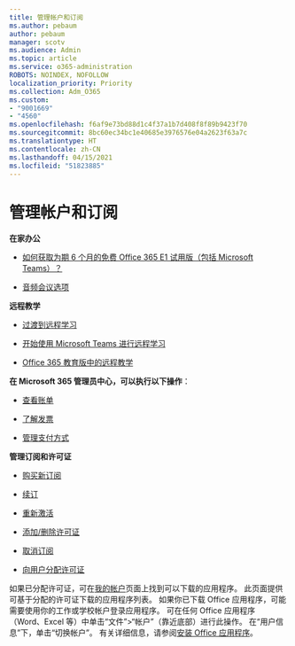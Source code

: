 ```yaml
---
title: 管理帐户和订阅
ms.author: pebaum
author: pebaum
manager: scotv
ms.audience: Admin
ms.topic: article
ms.service: o365-administration
ROBOTS: NOINDEX, NOFOLLOW
localization_priority: Priority
ms.collection: Adm_O365
ms.custom:
- "9001669"
- "4560"
ms.openlocfilehash: f6af9e73bd88d1c4f37a1b7d408f8f89b9423f70
ms.sourcegitcommit: 8bc60ec34bc1e40685e3976576e04a2623f63a7c
ms.translationtype: HT
ms.contentlocale: zh-CN
ms.lasthandoff: 04/15/2021
ms.locfileid: "51823885"
---
```

# <a name="manage-your-account-and-subscriptions"></a>管理帐户和订阅

**在家办公**
- [如何获取为期 6 个月的免费 Office 365 E1 试用版（包括 Microsoft Teams）？](https://docs.microsoft.com/MicrosoftTeams/e1-trial-license)

- [音频会议选项](https://docs.microsoft.com/alchemyinsights/options-for-audio-conferencing)

**远程教学**

- [过渡到远程学习](https://www.microsoft.com/education/remote-learning)

- [开始使用 Microsoft Teams 进行远程学习](https://docs.microsoft.com/MicrosoftTeams/remote-learning-edu)

- [Office 365 教育版中的远程教学](https://docs.microsoft.com/MicrosoftTeams/remote-learning-edu)

**在 Microsoft 365 管理员中心，可以执行以下操作**： 

- [查看账单](https://docs.microsoft.com/microsoft-365/commerce/billing-and-payments/view-your-bill-or-invoice) 

- [了解发票](https://docs.microsoft.com/microsoft-365/commerce/billing-and-payments/understand-your-invoice)

- [管理支付方式](https://docs.microsoft.com/microsoft-365/commerce/billing-and-payments/manage-payment-methods)

**管理订阅和许可证** 

- [购买新订阅](https://docs.microsoft.com/microsoft-365/commerce/subscriptions/upgrade-to-different-plan)

- [续订](https://docs.microsoft.com/microsoft-365/commerce/subscriptions/renew-your-subscription) 

- [重新激活](https://docs.microsoft.com/microsoft-365/commerce/subscriptions/reactivate-your-subscription)

- [添加/删除许可证](https://docs.microsoft.com/microsoft-365/commerce/licenses/buy-licenses)

- [取消订阅](https://docs.microsoft.com/microsoft-365/commerce/subscriptions/cancel-your-subscription)

- [向用户分配许可证](https://docs.microsoft.com/microsoft-365/admin/manage/assign-licenses-to-users)

如果已分配许可证，可在[我的帐户](https://portal.office.com/account/#installs)页面上找到可以下载的应用程序。 此页面提供可基于分配的许可证下载的应用程序列表。 如果你已下载 Office 应用程序，可能需要使用你的工作或学校帐户登录应用程序。 可在任何 Office 应用程序（Word、Excel 等）中单击“文件”>“帐户”（靠近底部）进行此操作。 在“用户信息”下，单击“切换帐户”。 有关详细信息，请参阅[安装 Office 应用程序](https://docs.microsoft.com/microsoft-365/admin/setup/install-applications)。 

